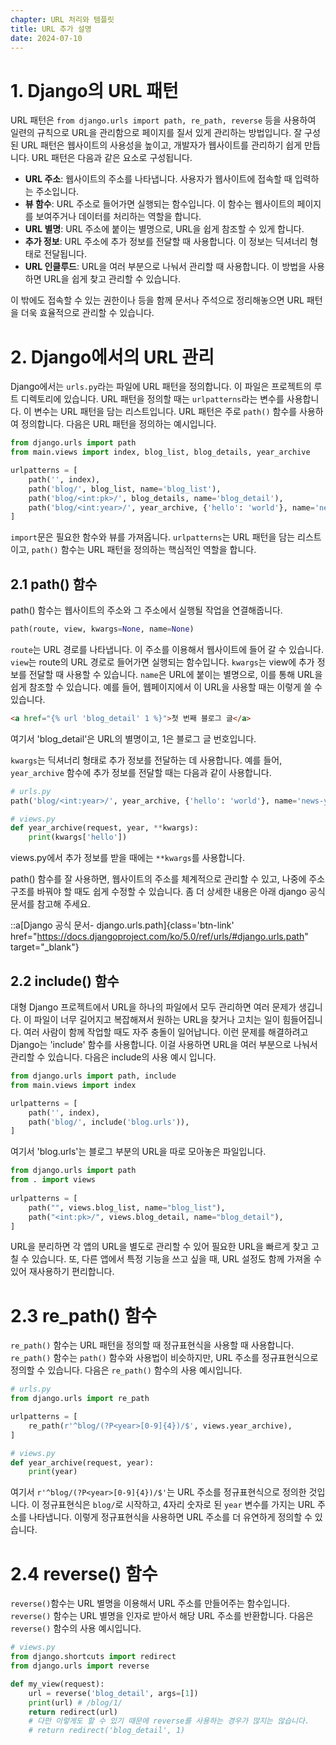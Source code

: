 ```yaml
---
chapter: URL 처리와 템플릿
title: URL 추가 설명
date: 2024-07-10
---
```

# 1. Django의 URL 패턴

URL 패턴은 `from django.urls import path, re_path, reverse` 등을 사용하여 일련의 규칙으로 URL을 관리함으로 페이지를 질서 있게 관리하는 방법입니다. 잘 구성된 URL 패턴은 웹사이트의 사용성을 높이고, 개발자가 웹사이트를 관리하기 쉽게 만듭니다. URL 패턴은 다음과 같은 요소로 구성됩니다.

- **URL 주소**: 웹사이트의 주소를 나타냅니다. 사용자가 웹사이트에 접속할 때 입력하는 주소입니다.
- **뷰 함수**: URL 주소로 들어가면 실행되는 함수입니다. 이 함수는 웹사이트의 페이지를 보여주거나 데이터를 처리하는 역할을 합니다.
- **URL 별명**: URL 주소에 붙이는 별명으로, URL을 쉽게 참조할 수 있게 합니다.
- **추가 정보**: URL 주소에 추가 정보를 전달할 때 사용합니다. 이 정보는 딕셔너리 형태로 전달됩니다.
- **URL 인클루드**: URL을 여러 부분으로 나눠서 관리할 때 사용합니다. 이 방법을 사용하면 URL을 쉽게 찾고 관리할 수 있습니다.

이 밖에도 접속할 수 있는 권한이나 등을 함께 문서나 주석으로 정리해놓으면 URL 패턴을 더욱 효율적으로 관리할 수 있습니다.

# 2. Django에서의 URL 관리
Django에서는 `urls.py`라는 파일에 URL 패턴을 정의합니다. 이 파일은 프로젝트의 루트 디렉토리에 있습니다. URL 패턴을 정의할 때는 `urlpatterns`라는 변수를 사용합니다. 이 변수는 URL 패턴을 담는 리스트입니다. URL 패턴은 주로 `path()` 함수를 사용하여 정의합니다. 다음은 URL 패턴을 정의하는 예시입니다.

```python
from django.urls import path
from main.views import index, blog_list, blog_details, year_archive

urlpatterns = [
    path('', index),
    path('blog/', blog_list, name='blog_list'),
    path('blog/<int:pk>/', blog_details, name='blog_detail'),
    path('blog/<int:year>/', year_archive, {'hello': 'world'}, name='news-year-archive'),
]
```

`import`문은 필요한 함수와 뷰를 가져옵니다. `urlpatterns`는 URL 패턴을 담는 리스트이고, `path()` 함수는 URL 패턴을 정의하는 핵심적인 역할을 합니다.

## 2.1 path() 함수

path() 함수는 웹사이트의 주소와 그 주소에서 실행될 작업을 연결해줍니다.

```python
path(route, view, kwargs=None, name=None)
```

`route`는 URL 경로를 나타냅니다. 이 주소를 이용해서 웹사이트에 들어 갈 수 있습니다. `view`는 route의 URL 경로로 들어가면 실행되는 함수입니다. `kwargs`는 view에 추가 정보를 전달할 때 사용할 수 있습니다. `name`은 URL에 붙이는 별명으로, 이를 통해 URL을 쉽게 참조할 수 있습니다. 예를 들어, 웹페이지에서 이 URL을 사용할 때는 이렇게 쓸 수 있습니다.

```html
<a href="{% url 'blog_detail' 1 %}">첫 번째 블로그 글</a>
```

여기서 'blog_detail'은 URL의 별명이고, 1은 블로그 글 번호입니다. 

`kwargs`는 딕셔너리 형태로 추가 정보를 전달하는 데 사용합니다. 예를 들어, `year_archive` 함수에 추가 정보를 전달할 때는 다음과 같이 사용합니다.

```python
# urls.py
path('blog/<int:year>/', year_archive, {'hello': 'world'}, name='news-year-archive'),

# views.py
def year_archive(request, year, **kwargs):
    print(kwargs['hello'])
```

views.py에서 추가 정보를 받을 때에는 `**kwargs`를 사용합니다.

path() 함수를 잘 사용하면, 웹사이트의 주소를 체계적으로 관리할 수 있고, 나중에 주소 구조를 바꿔야 할 때도 쉽게 수정할 수 있습니다. 좀 더 상세한 내용은 아래 django 공식 문서를 참고해 주세요.

::a[Django 공식 문서- django.urls.path]{class='btn-link' href="https://docs.djangoproject.com/ko/5.0/ref/urls/#django.urls.path" target="\_blank"}

## 2.2 include() 함수
대형 Django 프로젝트에서 URL을 하나의 파일에서 모두 관리하면 여러 문제가 생깁니다. 이 파일이 너무 길어지고 복잡해져서 원하는 URL을 찾거나 고치는 일이 힘들어집니다. 여러 사람이 함께 작업할 때도 자주 충돌이 일어납니다. 이런 문제를 해결하려고 Django는 'include' 함수를 사용합니다. 이걸 사용하면 URL을 여러 부분으로 나눠서 관리할 수 있습니다. 다음은 include의 사용 예시 입니다.

```python
from django.urls import path, include
from main.views import index

urlpatterns = [
    path('', index),
    path('blog/', include('blog.urls')),
]
```
여기서 'blog.urls'는 블로그 부분의 URL을 따로 모아놓은 파일입니다.

```python
from django.urls import path
from . import views
 
urlpatterns = [
    path("", views.blog_list, name="blog_list"), 
    path("<int:pk>/", views.blog_detail, name="blog_detail"),
]
```

URL을 분리하면 각 앱의 URL을 별도로 관리할 수 있어 필요한 URL을 빠르게 찾고 고칠 수 있습니다. 또, 다른 앱에서 특정 기능을 쓰고 싶을 때, URL 설정도 함께 가져올 수 있어 재사용하기 편리합니다.

# 2.3 re_path() 함수
`re_path()` 함수는 URL 패턴을 정의할 때 정규표현식을 사용할 때 사용합니다. `re_path()` 함수는 `path()` 함수와 사용법이 비슷하지만, URL 주소를 정규표현식으로 정의할 수 있습니다. 다음은 `re_path()` 함수의 사용 예시입니다.

```python
# urls.py
from django.urls import re_path

urlpatterns = [
    re_path(r'^blog/(?P<year>[0-9]{4})/$', views.year_archive),
]

# views.py
def year_archive(request, year):
    print(year)
```

여기서 `r'^blog/(?P<year>[0-9]{4})/$'`는 URL 주소를 정규표현식으로 정의한 것입니다. 이 정규표현식은 `blog/`로 시작하고, 4자리 숫자로 된 `year` 변수를 가지는 URL 주소를 나타냅니다. 이렇게 정규표현식을 사용하면 URL 주소를 더 유연하게 정의할 수 있습니다.

# 2.4 reverse() 함수
`reverse()`함수는 URL 별명을 이용해서 URL 주소를 만들어주는 함수입니다. `reverse()` 함수는 URL 별명을 인자로 받아서 해당 URL 주소를 반환합니다. 다음은 `reverse()` 함수의 사용 예시입니다.

```python
# views.py
from django.shortcuts import redirect
from django.urls import reverse

def my_view(request):
    url = reverse('blog_detail', args=[1])
    print(url) # /blog/1/
    return redirect(url)
    # 다만 이렇게도 할 수 있기 때문에 reverse를 사용하는 경우가 많지는 않습니다.
    # return redirect('blog_detail', 1) 
```